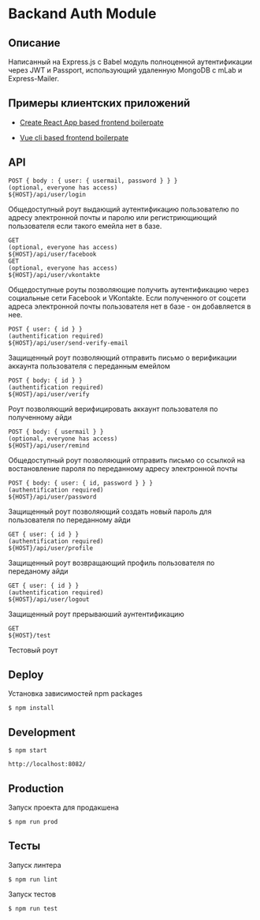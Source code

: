 Backand Auth Module
===================

Описание
--------

Написанный на Express.js с Babel модуль полноценной аутентификации через JWT и Passport, использующий удаленную MongoDB с mLab и Express-Mailer.


Примеры клиентских приложений
-----------------------------

* [Create React App based frontend boilerpate](https://github.com/ushliypakostnik/react-auth)

* [Vue cli based frontend boilerpate](https://github.com/ushliypakostnik/vue-auth)


API
---

    POST { body : { user: { usermail, password } } }
    (optional, everyone has access)
    ${HOST}/api/user/login
Общедоступный роут выдающий аутентификацию пользователю по адресу электронной почты и паролю или регистриющиющий пользователя если такого емейла нет в базе.


    GET
    (optional, everyone has access)
    ${HOST}/api/user/facebook
    GET
    (optional, everyone has access)
    ${HOST}/api/user/vkontakte
Общедоступные роуты позволяющие получить аутентификацию через социальные сети Facebook и VKontakte. Если полученного от соцсети адреса электронной почты пользователя нет в базе - он добавляется в нее.


    POST { user: { id } }
    (authentification required)
    ${HOST}/api/user/send-verify-email
Защищенный роут позволяющий отправить письмо о верификации аккаунта пользователя с переданным емейлом


    POST { body: { id } }
    (authentification required)
    ${HOST}/api/user/verify
Роут позволяющий верифицировать аккаунт пользователя по полученному айди


    POST { body: { usermail } }
    (optional, everyone has access)
    ${HOST}/api/user/remind
Общедоступный роут позволяющий отправить письмо со ссылкой на востановление пароля по переданному адресу электронной почты


    POST { body: { user: { id, password } } }
    (authentification required)
    ${HOST}/api/user/password
Защищенный роут позволяющий создать новый пароль для пользователя по переданному айди


    GET { user: { id } }
    (authentification required)
    ${HOST}/api/user/profile
Защищенный роут возвращающий профиль пользователя по переданому айди


    GET { user: { id } }
    (authentification required)
    ${HOST}/api/user/logout
Защищенный роут прерываюший аунтентификацию


    GET
    ${HOST}/test
Тестовый роут


Deploy
------

Установка зависимостей npm packages

    $ npm install

Development
-----------

    $ npm start

    http://localhost:8082/

Production
----------

Запуск проекта для продакшена

    $ npm run prod

Тесты
-----

Запуск линтера

    $ npm run lint

Запуск тестов

    $ npm run test
